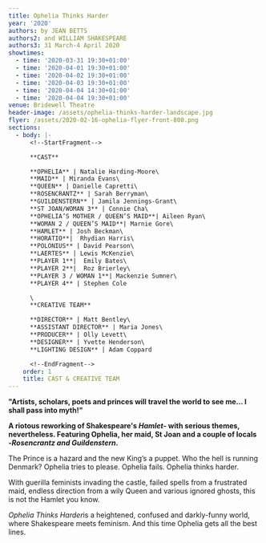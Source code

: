 ```yaml
---
title: Ophelia Thinks Harder
year: '2020'
authors: by JEAN BETTS
authors2: and WILLIAM SHAKESPEARE
authors3: 31 March-4 April 2020
showtimes:
  - time: '2020-03-31 19:30+01:00'
  - time: '2020-04-01 19:30+01:00'
  - time: '2020-04-02 19:30+01:00'
  - time: '2020-04-03 19:30+01:00'
  - time: '2020-04-04 14:30+01:00'
  - time: '2020-04-04 19:30+01:00'
venue: Bridewell Theatre
header-image: /assets/ophelia-thinks-harder-landscape.jpg
flyer: /assets/2020-02-16-ophelia-flyer-front-800.png
sections:
  - body: |-
      <!--StartFragment-->

      **CAST**

      **OPHELIA** | Natalie Harding-Moore\
      **MAID** | Miranda Evans\
      **QUEEN** | Danielle Capretti\
      **ROSENCRANTZ** | Sarah Berryman\
      **GUILDENSTERN** | Jamila Jennings-Grant\
      **ST JOAN/WOMAN 3** | Connie Cha\
      **OPHELIA’S MOTHER / QUEEN’S MAID**| Aileen Ryan\
      **WOMAN 2 / QUEEN’S MAID**| Marnie Gore\
      **HAMLET** | Josh Beckman\
      **HORATIO**|  Rhydian Harris\
      **POLONIUS** | David Pearson\
      **LAERTES** | Lewis McKenzie\
      **PLAYER 1**|  Emily Bates\
      **PLAYER 2**|  Roz Brierley\
      **PLAYER 3 / WOMAN 1**| Mackenzie Sumner\
      **PLAYER 4** | Stephen Cole

      \
      **CREATIVE TEAM**

      **DIRECTOR** | Matt Bentley\
      **ASSISTANT DIRECTOR** | Maria Jones\
      **PRODUCER** | Olly Levett\
      **DESIGNER** | Yvette Henderson\
      **LIGHTING DESIGN** | Adam Coppard

      <!--EndFragment-->
    order: 1
    title: CAST & CREATIVE TEAM
---
```

<!--StartFragment-->

**"Artists, scholars, poets and princes will travel the world to see me... I shall pass into myth!"**

**A riotous reworking of Shakespeare's *Hamlet*- with serious themes, nevertheless. Featuring Ophelia, her maid, St Joan and a couple of locals -*Rosencrantz and Guildenstern*.**

The Prince is a hazard and the new King’s a puppet. Who the hell is running Denmark? Ophelia tries to please. Ophelia fails. Ophelia thinks harder.

With guerilla feminists invading the castle, failed spells from a frustrated maid, endless direction from a wily Queen and various ignored ghosts, this is not the Hamlet you know.

*Ophelia Thinks Harder*is a heightened, confused and darkly-funny world, where Shakespeare meets feminism. And this time Ophelia gets all the best lines.

<!--EndFragment-->
